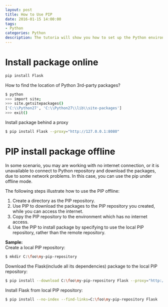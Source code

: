 ```yaml
---
layout: post
title: How to Use PIP
date: 2016-01-15 14:00:00
tags:
- Python
categories: Python
description: The tutoria will show you how to set up the Python environment.
---
```


# Install package online
```bash
pip install Flask
```
How to find the location of Python 3rd-party packages?
```bash
$ python
>>> import site;
>>> site.getsitepackages()
['C:\\Python27', 'C:\\Python27\\lib\\site-packages']
>>> exit()
```

Install package behind a proxy
```bash    
$ pip install Flask --proxy="http://127.0.0.1:8080"
```

# PIP install package offline
In some scenario, you may are working with no internet connection, or it is unavailable to connect to Python repository and download the packages, due to some network problems. In this case, you can use the pip under offline mode.

The following steps illustrate how to use the PIP offline:    
1. Create a directory as the PIP repository.    
2. Use PIP to download the packages to the PIP repository you created, while you can access the internet.    
3. Copy the PIP repository to the environment which has no internet access.    
4. Use the PIP to install package by specifying to use the local PIP repository, rather than the remote repository.    

**Sample:**    
Create a local PIP repository:
```bash    
$ mkdir C:\foo\my-pip-repository
```

Download the Flask(include all its dependencies) package to the local PIP repository:
```bash   
$ pip install --download C:\foo\my-pip-repository Flask --proxy="http://127.0.0.1:8080"
```

Install Flask from local PIP repository:
```bash    
$ pip install --no-index --find-links=C:\foo\my-pip-repository Flask
```

